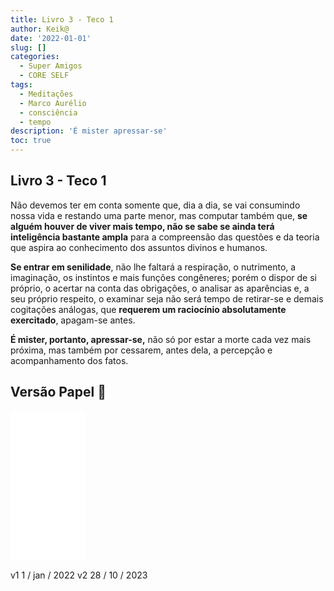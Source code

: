```yaml
---
title: Livro 3 - Teco 1
author: Keik@
date: '2022-01-01'
slug: []
categories:
  - Super Amigos
  - CORE SELF
tags:
  - Meditações
  - Marco Aurélio
  - consciência
  - tempo
description: 'É mister apressar-se'
toc: true
---
```


## Livro 3 - Teco 1

Não devemos ter em conta somente que, dia a dia, se vai consumindo nossa vida e restando uma parte menor, mas computar também que, **se alguém houver de viver mais tempo, não se sabe se ainda terá inteligência bastante ampla** para a compreensão das questões e da teoria que aspira ao conhecimento dos assuntos divinos e humanos. 

**Se entrar em senilidade**, não lhe faltará a respiração, o nutrimento, a imaginação, os instintos e mais funções congêneres; porém o dispor de si próprio, o acertar na conta das obrigações, o analisar as aparências e, a seu próprio respeito, o examinar seja não será tempo de retirar-se e demais cogitações análogas, que **requerem um raciocínio absolutamente exercitado**, apagam-se antes. 

**É mister, portanto, apressar-se,** não só por estar a morte cada vez mais próxima, mas também por cessarem, antes dela, a percepção e acompanhamento dos fatos.

## Versão Papel :book:
<iframe style="width:120px;height:240px;" marginwidth="0" marginheight="0" scrolling="no" frameborder="0" src="//ws-na.amazon-adsystem.com/widgets/q?ServiceVersion=20070822&OneJS=1&Operation=GetAdHtml&MarketPlace=BR&source=ss&ref=as_ss_li_til&ad_type=product_link&tracking_id=mundodekeika-20&language=pt_BR&marketplace=amazon&region=BR&placement=B092FVY4BB&asins=B092FVY4BB&linkId=37c5ec14221f61f811029aa88b520891&show_border=true&link_opens_in_new_window=true"></iframe>



v1 1 / jan / 2022
v2 28 / 10 / 2023


